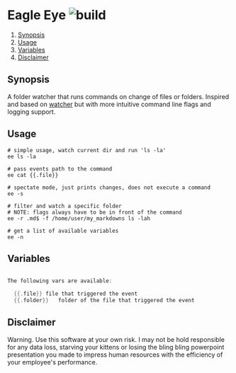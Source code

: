 # Eagle Eye ![build](https://github.com/triole/eagle-eye/actions/workflows/build.yaml/badge.svg)

<!--- mdtoc: toc begin -->

1. [Synopsis](#synopsis)
2. [Usage](#usage)
3. [Variables](#variables)
4. [Disclaimer](#disclaimer)<!--- mdtoc: toc end -->

## Synopsis

A folder watcher that runs commands on change of files or folders. Inspired and based on [watcher](https://github.com/radovskyb/watcher.git) but with more intuitive command line flags and logging support.

## Usage

```shell
# simple usage, watch current dir and run 'ls -la'
ee ls -la

# pass events path to the command
ee cat {{.file}}

# spectate mode, just prints changes, does not execute a command
ee -s

# filter and watch a specific folder
# NOTE: flags always have to be in front of the command
ee -r .md$ -f /home/user/my_markdowns ls -lah

# get a list of available variables
ee -n
```

## Variables

```go mdox-exec="r -n"

The following vars are available:

  {{.file}}	file that triggered the event
  {{.folder}}	folder of the file that triggered the event

```

## Disclaimer

Warning. Use this software at your own risk. I may not be hold responsible for any data loss, starving your kittens or losing the bling bling powerpoint presentation you made to impress human resources with the efficiency of your employee's performance.
